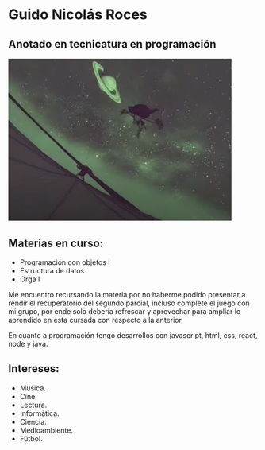 # Guido Nicolás Roces

## Anotado en tecnicatura en programación

<img src="./assets/SCSC.jpg" alt="Champloo image" style="width:450px">

## Materias en curso: 
* Programación con objetos I
* Estructura de datos
* Orga I

Me encuentro recursando la materia por no haberme podido presentar a rendir el recuperatorio del segundo parcial, incluso complete el juego con mi grupo,
por ende solo debería refrescar y aprovechar para ampliar lo aprendido en esta cursada con respecto a la anterior.

En cuanto a programación tengo desarrollos con javascript, html, css, react, node y java.


## Intereses:
* Musica.
* Cine.
* Lectura.
* Informática.
* Ciencia.
* Medioambiente.
* Fútbol.
